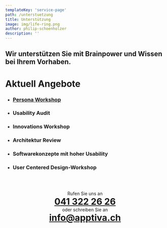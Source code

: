 ```yaml
---
templateKey: 'service-page'
path: /unterstuetzung
title: Unterstützung
image: img/life-ring.png
author: philip-schoenholzer
description: ''
---
```


<style>
.gatsby-image-outer-wrapper {
  max-width: 20rem;
  margin-left: auto;
  margin-right: auto;
}
.service {
  margin-top: 4rem;
}
.service h1, .service h2, .service p {
  text-align: center;
  margin: 0;
}
</style>

## Wir unterstützen Sie mit Brainpower und Wissen bei Ihrem Vorhaben.

# Aktuell Angebote

* ### [Persona Workshop](/persona-workshop)
* ### Usability Audit
* ### Innovations Workshop
* ### Architektur Review
* ### Softwarekonzepte mit hoher Usability
* ### User Centered Design-Workshop

<div class="service">

Rufen Sie uns an

# <a href="tel:+41413222626">041 322 26 26</a>

oder schreiben Sie an

# <a href="mailto:info@apptiva.ch">info@­apptiva.ch</a>

</div>
